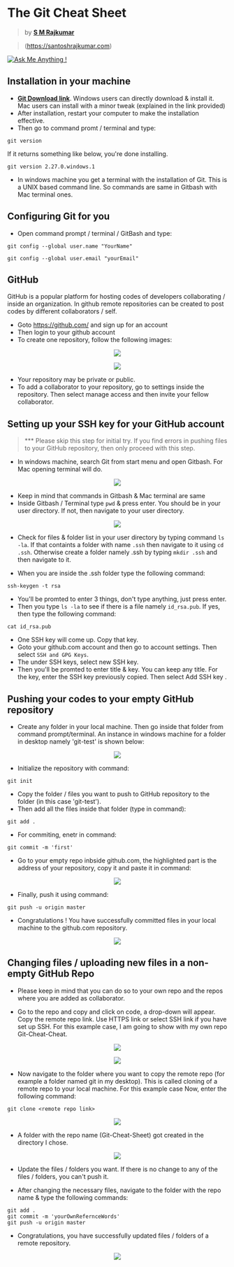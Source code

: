 # The Git Cheat Sheet

> by [<b>S M Rajkumar</b>](https://santoshrajkumar.com) 

> (https://santoshrajkumar.com)


[![Ask Me Anything !](https://img.shields.io/badge/ask%20me-linkedin-1abc9c.svg)](https://www.linkedin.com/in/santosh-mohan-rajkumar-101180a3/)

## Installation in your machine

* [<b>Git Download link</b>](https://git-scm.com/downloads). Windows users can directly download & install it. Mac users can install with a minor tweak (explained in the link provided)
* After installation, restart your computer to make the installation effective.
* Then go to command promt / terminal and type:
```git
git version
```
If it returns something like below, you're done installing.
```
git version 2.27.0.windows.1
```
* In windows machine you get a terminal with the installation of Git. This is a UNIX based command line. So commands are same in Gitbash with Mac terminal ones.

## Configuring Git for you
* Open command prompt / terminal / GitBash and type:
```
git config --global user.name "YourName"
```
```
git config --global user.email "yourEmail"
```
## GitHub
GitHub is a popular platform for hosting codes of developers collaborating / inside an organization. In github remote repositories can be created to post codes by different collaborators / self.

* Goto https://github.com/ and sign up for an account
* Then login to your github account
* To create one repository, follow the following images:
<p align="center"> 
  <kbd>
    <img src="img/git1.png">
  </kbd>
</p>

<p align="center"> 
  <kbd>
    <img src="img/git2.PNG">
  </kbd>
</p>

* Your repository may be private or public. 
* To add a collaborator to your repository, go to settings inside the repository. Then select manage access and then invite your fellow collaborator.

## Setting up your SSH key for your GitHub account
> *** Please skip this step for initial try. If you find errors in pushing files to your GitHub repository, then only proceed with this step.

* In windows machine, search Git from start menu and open Gitbash. For Mac opening terminal will do.
<p align="center"> 
  <kbd>
    <img src="img/bash1.png">
  </kbd>
</p>

* Keep in mind that commands in Gitbash & Mac terminal are same
* Inside Gitbash / Terminal type ``` pwd ``` & press enter. You should be in your user directory. If not, then navigate to your user directory.

<p align="center"> 
  <kbd>
    <img src="img/bash2.png">
  </kbd>
</p>

* Check for files & folder list in your user directory by typing command ```ls -la```. If that containts a folder with name ```.ssh``` then navigate to it using ```cd .ssh```. Otherwise create a folder namely .ssh by typing ```mkdir .ssh``` and then navigate to it.

* When you are inside the .ssh folder type the following command:
```
ssh-keygen -t rsa
```

* You'll be promted to enter 3 things, don't type anything, just press enter.
* Then you type ```ls -la``` to see if there is a file namely ```id_rsa.pub```. If yes, then type the following command:

```
cat id_rsa.pub
```

* One SSH key will come up. Copy that key.
* Goto your github.com account and then go to account settings. Then select ```SSH and GPG Keys```.
* The under SSH keys, select new SSH key.
* Then you'll be promted to enter title & key. You can keep any title. For the key, enter the SSH key previously copied. Then select Add SSH key .



## Pushing your codes to your empty GitHub repository
* Create any folder in your local machine. Then go inside that folder from command prompt/terminal. An instance in windows machine for a folder in desktop namely 'git-test' is shown below:
<p align="center"> 
  <kbd>
    <img src="img/cmd.PNG">
  </kbd>
</p>

* Initialize the repository with command:
```
git init
```
* Copy the folder / files you want to push to GitHub repository to the folder (in this case 'git-test'). 
* Then add all the files inside that folder (type in command):
```
git add .
```
* For commiting, enetr in command:
```
git commit -m 'first'
```
* Go to your empty repo inbside github.com, the highlighted part is the address of your repository, copy it and paste it in command:
<p align="center"> 
  <kbd>
    <img src="img/git3.png">
  </kbd>
</p>

* Finally, push it using command:

``
git push -u origin master
``

* Congratulations ! You have successfully committed files in your local machine to the github.com repository.

<p align="center"> 
  <kbd>
    <img src="img/git4.PNG">
  </kbd>
</p>

## Changing files / uploading new files in a non-empty GitHub Repo

* Please keep in mind that you can do so to your own repo and the repos where you are added as collaborator.

* Go to the repo and copy and click on code, a drop-down will appear. Copy the remote repo link. Use HTTPS link or select SSH link if you have set up SSH. For this example case, I am going to show with my own repo Git-Cheat-Cheat.

<p align="center"> 
  <kbd>
    <img src="img/clone1.png">
  </kbd>
</p>

<p align="center"> 
  <kbd>
    <img src="img/clone1-11.png">
  </kbd>
</p>

* Now navigate to the folder where you want to copy the remote repo (for example a folder named git in my desktop). This is called cloning of a remote repo to your local machine. For this example case Now, enter the following command:
```
git clone <remote repo link>
```

<p align="center"> 
  <kbd>
    <img src="img/clone2.png">
  </kbd>
</p>

* A folder with the repo name (Git-Cheat-Sheet) got created in the directory I chose.

<p align="center"> 
  <kbd>
    <img src="img/clone3.png">
  </kbd>
</p>

* Update the files / folders you want. If there is no change to any of the files / folders, you can't push it.

* After changing the necessary files, navigate to the folder with the repo name & type the following commands:

```
git add .
git commit -m 'yourOwnRefernceWords'
git push -u origin master
```
* Congratulations, you have successfully updated files / folders of a remote repository.

<p align="center"> 
  <kbd>
    <img src="img/clone4.png">
  </kbd>
</p>

